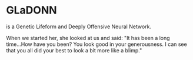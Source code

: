 # GLaDONN
is a Genetic Lifeform and Deeply Offensive Neural Network.

When we started her, she looked at us and said: "It has been a long time...How have you been? You look good in your generousness. I can see that you all did your best to look a bit more like a blimp."

